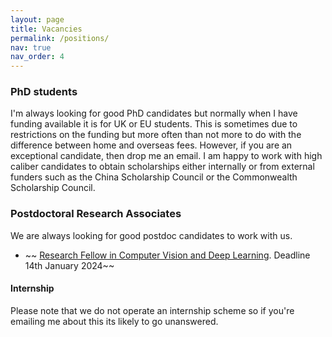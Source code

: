 ```yaml
---
layout: page
title: Vacancies
permalink: /positions/
nav: true
nav_order: 4
---
```


### PhD students
I'm always looking for good PhD candidates but normally when I have funding available it is for UK or EU students. This is sometimes due to restrictions on the funding but more often than not more to do with the difference between home and overseas fees. However, if you are an exceptional candidate, then drop me an email. I am happy to work with high caliber candidates to obtain scholarships either internally or from external funders such as the China Scholarship Council or the Commonwealth Scholarship Council.

### Postdoctoral Research Associates
We are always looking for good postdoc candidates to work with us.

- ~~ [Research Fellow in Computer Vision and Deep Learning](https://www.jobs.ac.uk/job/DEO878/research-fellow-in-computer-vision-and-deep-learning). Deadline 14th January 2024~~

#### Internship
Please note that we do not operate an internship scheme so if you're emailing me about this its likely to go unanswered.